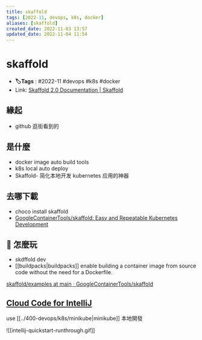 ```yaml
---
title: skaffold
tags: [2022-11, devops, k8s, docker]
aliases: [skaffold]
created_date: 2022-11-03 13:57
updated_date: 2022-11-04 11:54
---
```


# skaffold

- **🏷️Tags** :   #2022-11 #devops  #k8s #docker
- Link: [Skaffold 2.0 Documentation | Skaffold](https://skaffold.dev/docs/)

## 緣起

- github 逛街看到的

## 是什麼

- docker image auto build tools 
- k8s local auto deploy
- Skaffold- 简化本地开发 kubernetes 应用的神器

## 去哪下載

- choco install skaffold
- [GoogleContainerTools/skaffold: Easy and Repeatable Kubernetes Development](https://github.com/GoogleContainerTools/skaffold)

## 📝 怎麼玩

- skdffold dev
- [[buildpacks|buildpacks]] enable building a container image from source code without the need for a Dockerfile.

[skaffold/examples at main · GoogleContainerTools/skaffold](https://github.com/GoogleContainerTools/skaffold/tree/main/examples)

## [Cloud Code for IntelliJ](https://cloud.google.com/code/docs/intellij/quickstart-k8s)

use [[../400-devops/k8s/minikube|minikube]] 本地開發

![[intellij-quickstart-runthrough.gif]]













